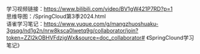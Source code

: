学习视频链接：https://www.bilibili.com/video/BV1gW421P7RD?p=1  
思维导图：/SpringCloud第3季2024.html  
语雀学习笔记：https://www.yuque.com/g/mangzhuoshuaku-3gsqg/nd1g2n/nrw8ksca0lwetq9g/collaborator/join?token=ZZl2kOBHVFdzjgWx&source=doc_collaborator# 《SpringClound学习笔记》  

